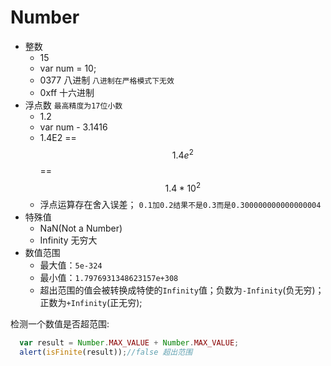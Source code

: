 # Number

- 整数
	- 15
	- var num = 10;
	- 0377 八进制 ```八进制在严格模式下无效```
	- 0xff   十六进制
- 浮点数 ```最高精度为17位小数```
	- 1.2
	- var num - 3.1416
	- 1.4E2 == $$1.4e^2$$ == $$1.4*10^2$$
	- 浮点运算存在舍入误差；
	```0.1加0.2结果不是0.3而是0.300000000000000004```
- 特殊值
	- NaN(Not a Number)
	- Infinity 无穷大
- 数值范围
  - 最大值：```5e-324```
  - 最小值：```1.7976931348623157e+308```
  - 超出范围的值会被转换成特使的```Infinity```值；负数为```-Infinity```(负无穷)；正数为```+Infinity```(正无穷);

检测一个数值是否超范围:

```javascript
  var result = Number.MAX_VALUE + Number.MAX_VALUE;
  alert(isFinite(result));//false 超出范围
```